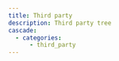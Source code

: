 ```yaml
---
title: Third party
description: Third party tree
cascade:
  - categories:
      - third_party
---
```

